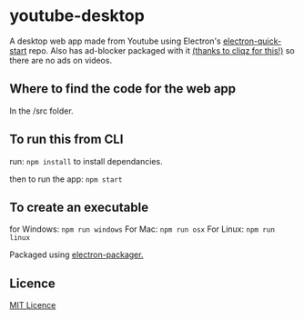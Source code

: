 # youtube-desktop
A desktop web app made from Youtube using Electron's [electron-quick-start](https://github.com/electron/electron-quick-start) repo. Also has ad-blocker packaged with it [(thanks to cliqz for this!)](https://github.com/cliqz-oss/adblocker/tree/master/packages/adblocker-electron) so there are no ads on videos.

## Where to find the code for the web app
In the /src folder.

## To run this from CLI
run: 
`npm install`
to install dependancies.

then to run the app:
`npm start`

## To create an executable
for Windows:
`npm run windows`
For Mac:
`npm run osx`
For Linux:
`npm run linux`

Packaged using [electron-packager.](https://github.com/electron/electron-packager)

## Licence 

[MIT Licence](https://opensource.org/licenses/MIT)
